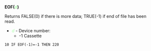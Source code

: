**EOF(<span style="color:#AAFFAA;">*d*</span>)**

Returns FALSE(0) if there is more data; TRUE(-1) if end of file has been read.

- <span style="color:#AAFFAA;">*d*</span> - Device number:
  - -1 Cassette

```ecb2
10 IF EOF(-1)=-1 THEN 220
```
